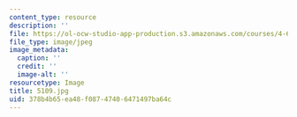 ```yaml
---
content_type: resource
description: ''
file: https://ol-ocw-studio-app-production.s3.amazonaws.com/courses/4-614-religious-architecture-and-islamic-cultures-fall-2002/378b4b65ea48f08747406471497ba64c_5109.jpg
file_type: image/jpeg
image_metadata:
  caption: ''
  credit: ''
  image-alt: ''
resourcetype: Image
title: 5109.jpg
uid: 378b4b65-ea48-f087-4740-6471497ba64c
---
```

